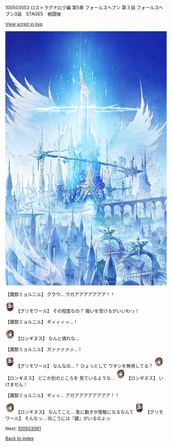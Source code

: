 100503053 ロストラグナロク編 第5章 フォールスヘブン 第３話 フォールスヘブン3話　STAGE5　戦闘後

[View script in lisp](../scripts/100503053.txt)

![400_angel_castle_daytime.png](../images/backgrounds/400_angel_castle_daytime.png)

【魔獣ミョルニル】
グウウ…
ウガアアアアアアア！！

<img src="../images/units/3501711.png" alt="3501711.png" height="34"/>
【グリモワール】
その程度なの？
報いを受けるがいいわっ！

【魔獣ミョルニル】
ギィィィッ…！

<img src="../images/units/3300111.png" alt="3300111.png" height="34"/>
【ロンギヌス】
なんと憐れな…

【魔獣ミョルニル】
ガァァァァッ…！

<img src="../images/units/3501711.png" alt="3501711.png" height="34"/>
【グリモワール】
なんなの…？
ひょっとして
ワタシを無視してる？

<img src="../images/units/3300111.png" alt="3300111.png" height="34"/>
【ロンギヌス】
どこか別のところを
見ているような…

<img src="../images/units/3300111.png" alt="3300111.png" height="34"/>
【ロンギヌス】
いけません！

【魔獣ミョルニル】
ギィィ…
アガアアアアアアアア！！

<img src="../images/units/3300111.png" alt="3300111.png" height="34"/>
【ロンギヌス】
なんてこと…
急に動きが俊敏になるなんて

<img src="../images/units/3501711.png" alt="3501711.png" height="34"/>
【グリモワール】
そんなっ…
向こうには『鍵』がいるのよっ


Next: [100503061](100503061.md)

[Back to index](index.md)

